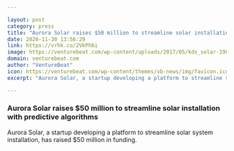 ```yaml
---

layout: post
category: press
title: "Aurora Solar raises $50 million to streamline solar installation with predictive algorithms"
date: 2020-11-30 13:56:29
link: https://vrhk.co/2VkPh6i
image: https://venturebeat.com/wp-content/uploads/2017/05/kds_solar-198a-2e16d0ba-fill-1440x810-e1606254716377.jpg?w=1200&strip=all
domain: venturebeat.com
author: "VentureBeat"
icon: https://venturebeat.com/wp-content/themes/vb-news/img/favicon.ico
excerpt: "Aurora Solar, a startup developing a platform to streamline solar system installation, has raised $50 million in funding."

---
```


### Aurora Solar raises $50 million to streamline solar installation with predictive algorithms

Aurora Solar, a startup developing a platform to streamline solar system installation, has raised $50 million in funding.